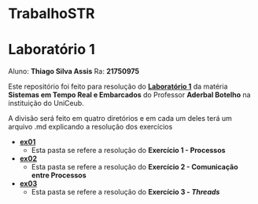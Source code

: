 # TrabalhoSTR

# Laboratório 1

Aluno: **Thiago Silva Assis**  Ra: **21750975**

Este repositório foi feito para resolução do [**Laboratório 1**](https://dev.educatux.com.br/uniceub/str/-/blob/master/pdf/Lab01-STOR.pdf) da matéria **Sistemas em Tempo Real e Embarcados** do Professor **Aderbal Botelho** na  instituição do UniCeub.

A divisão será feito em quatro diretórios e em cada um deles terá um arquivo .md explicando a resolução dos exercícios

* [**ex01**](https://github.com/thiagoassisk8/TrabalhoSTR/tree/main/exercicio01)
    - Esta pasta se refere a resolução do **Exercício 1 - Processos**
* [**ex02**]()
    - Esta pasta se refere a resolução do **Exercício 2 - Comunicação entre Processos**
* [**ex03**](https://github.com/thiagoassisk8/TrabalhoSTR/blob/main/exercicio03/ex03.c)
    - Esta pasta se refere a resolução do **Exercício 3 - *Threads***


